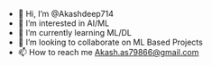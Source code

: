 - 👋 Hi, I’m @Akashdeep714
- 👀 I’m interested in AI/ML 
- 🌱 I’m currently learning ML/DL
- 💞️ I’m looking to collaborate on ML Based Projects
- 📫 How to reach me Akash.as79866@gmail.com

<!---
Akashdeep714/Akashdeep714 is a ✨ special ✨ repository because its `README.md` (this file) appears on your GitHub profile.
You can click the Preview link to take a look at your changes.
--->
